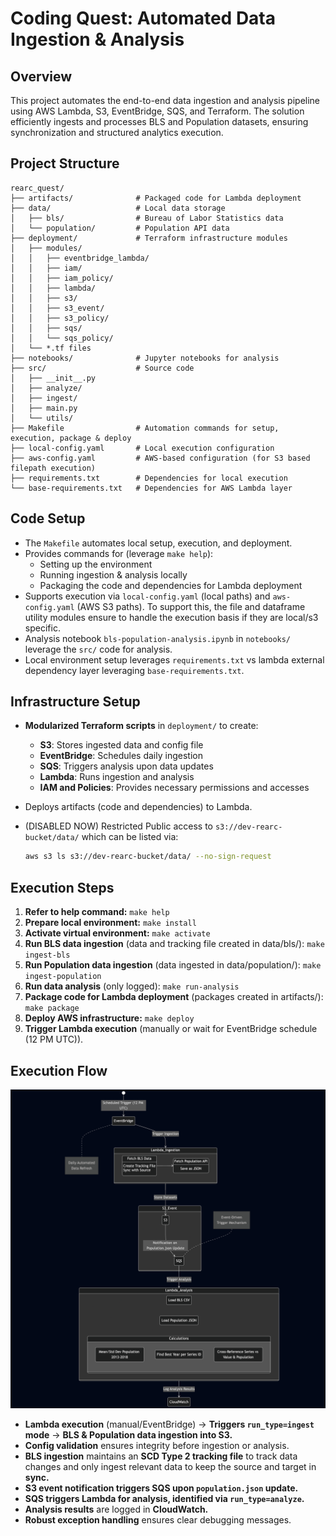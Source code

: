 # Coding Quest: Automated Data Ingestion & Analysis

## Overview
This project automates the end-to-end data ingestion and analysis pipeline using AWS Lambda, S3, EventBridge, SQS, and Terraform. The solution efficiently ingests and processes BLS and Population datasets, ensuring synchronization and structured analytics execution.

## Project Structure
```
rearc_quest/
├── artifacts/              # Packaged code for Lambda deployment
├── data/                   # Local data storage
│   ├── bls/                # Bureau of Labor Statistics data
│   └── population/         # Population API data
├── deployment/             # Terraform infrastructure modules
│   ├── modules/
│   │   ├── eventbridge_lambda/
│   │   ├── iam/
│   │   ├── iam_policy/
│   │   ├── lambda/
│   │   ├── s3/
│   │   ├── s3_event/
│   │   ├── s3_policy/
│   │   ├── sqs/
│   │   └── sqs_policy/
│   └── *.tf files
├── notebooks/              # Jupyter notebooks for analysis
├── src/                    # Source code
│   ├── __init__.py
│   ├── analyze/
│   ├── ingest/
│   ├── main.py
│   └── utils/
├── Makefile                # Automation commands for setup, execution, package & deploy
├── local-config.yaml       # Local execution configuration
├── aws-config.yaml         # AWS-based configuration (for S3 based filepath execution)
├── requirements.txt        # Dependencies for local execution
└── base-requirements.txt   # Dependencies for AWS Lambda layer
```

## Code Setup
- The `Makefile` automates local setup, execution, and deployment.
- Provides commands for (leverage `make help`):
  - Setting up the environment
  - Running ingestion & analysis locally
  - Packaging the code and dependencies for Lambda deployment
- Supports execution via `local-config.yaml` (local paths) and `aws-config.yaml` (AWS S3 paths). To support this, the file and dataframe utility modules ensure to handle the execution basis if they are local/s3 specific.
- Analysis notebook `bls-population-analysis.ipynb` in `notebooks/` leverage the `src/` code for analysis.
- Local environment setup leverages `requirements.txt` vs lambda external dependency layer leveraging `base-requirements.txt`.

## Infrastructure Setup
- **Modularized Terraform scripts** in `deployment/` to create:
  - **S3**: Stores ingested data and config file
  - **EventBridge**: Schedules daily ingestion
  - **SQS**: Triggers analysis upon data updates
  - **Lambda**: Runs ingestion and analysis
  - **IAM and Policies**: Provides necessary permissions and accesses
- Deploys artifacts (code and dependencies) to Lambda.
- (DISABLED NOW) Restricted Public access to `s3://dev-rearc-bucket/data/` which can be listed via:

  ```sh
  aws s3 ls s3://dev-rearc-bucket/data/ --no-sign-request
  ```

## Execution Steps
1. **Refer to help command:** `make help`
2. **Prepare local environment:** `make install`
3. **Activate virtual environment:** `make activate`
4. **Run BLS data ingestion** (data and tracking file created in data/bls/): `make ingest-bls`
5. **Run Population data ingestion** (data ingested in data/population/): `make ingest-population`
6. **Run data analysis** (only logged): `make run-analysis`
7. **Package code for Lambda deployment** (packages created in artifacts/): `make package`
8. **Deploy AWS infrastructure:** `make deploy`
8. **Trigger Lambda execution** (manually or wait for EventBridge schedule (12 PM UTC)).

## Execution Flow

![Execution Flow](execution_flow.png)
- **Lambda execution** (manual/EventBridge) → **Triggers `run_type=ingest` mode** → **BLS & Population data ingestion into S3.**
- **Config validation** ensures integrity before ingestion or analysis.
- **BLS ingestion** maintains an **SCD Type 2 tracking file** to track data changes and only ingest relevant data to keep the source and target in **sync.**
- **S3 event notification triggers SQS upon `population.json` update.**
- **SQS triggers Lambda for analysis, identified via `run_type=analyze`.**
- **Analysis results** are logged in **CloudWatch.**
- **Robust exception handling** ensures clear debugging messages.